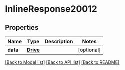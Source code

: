 # InlineResponse20012

## Properties
Name | Type | Description | Notes
------------ | ------------- | ------------- | -------------
**data** | [**Drive**](Drive.md) |  | [optional] 

[[Back to Model list]](../README.md#documentation-for-models) [[Back to API list]](../README.md#documentation-for-api-endpoints) [[Back to README]](../README.md)

